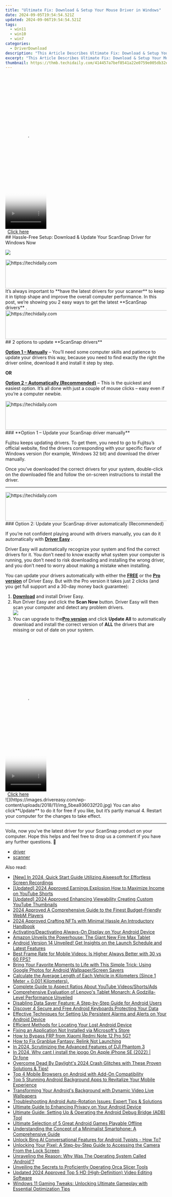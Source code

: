 ```yaml
---
title: "Ultimate Fix: Download & Setup Your Mouse Driver in Windows"
date: 2024-09-05T19:54:54.521Z
updated: 2024-09-06T19:54:54.521Z
tags:
  - win11
  - win10
  - win7
categories:
  - DriverDownload
description: "This Article Describes Ultimate Fix: Download & Setup Your Mouse Driver in Windows"
excerpt: "This Article Describes Ultimate Fix: Download & Setup Your Mouse Driver in Windows"
thumbnail: https://thmb.techidaily.com/414457a7bef8541a22e0759e005db32e7bc53d10e956cf3519881385b0e0955c.jpg
---
```


<!-- affiliate ads begin -->
<span id="1976998">
					<video width="128" height="480" style="cursor:pointer"
           poster="//a.impactradius-go.com/display-clicktoplayimage/1976998.png"
           onclick="if(!this.playClicked){this.play();this.setAttribute('controls',true);this.playClicked=true;}">
	   <source src="//a.impactradius-go.com/display-ad/22993-1976998">
	   <img src="//a.impactradius-go.com/display-clicktoplayimage/1976998.png" style="border: none; height: 100%; width: 100%; object-fit: contain">
	</video>
	<div style="width:80px;text-align:center"><a href="javascript:window.open(decodeURIComponent('https%3A%2F%2Fhomestyler.sjv.io%2Fc%2F5597632%2F1976998%2F22993'), '_blank');void(0);">Click here</a></div>
</span>
<img height="0" width="0" src="https://imp.pxf.io/i/5597632/1976998/22993" style="position:absolute;visibility:hidden;" border="0" />
<!-- affiliate ads end -->
## Hassle-Free Setup: Download & Update Your ScanSnap Driver for Windows Now

![](https://images.drivereasy.com/wp-content/uploads/2019/01/img_5c3d5b538269b.jpg)

<!-- affiliate ads begin -->
<a href="https://ephamedtechinc.pxf.io/c/5597632/2137216/26400" target="_top" id="2137216">
  <img src="//a.impactradius-go.com/display-ad/26400-2137216" border="0" alt="https://techidaily.com" width="728" height="90"/>
</a>
<img height="0" width="0" src="https://ephamedtechinc.pxf.io/i/5597632/2137216/26400" style="position:absolute;visibility:hidden;" border="0" />
<!-- affiliate ads end -->
It’s always important to **have the latest drivers for your scanner**  to keep it in tiptop shape and improve the overall computer performance. In this post, we’re showing you 2 easy ways to get the latest **ScanSnap drivers** .

<!-- affiliate ads begin -->
<a href="https://appsumo.8odi.net/c/5597632/2123733/7443" target="_top" id="2123733">
  <img src="//a.impactradius-go.com/display-ad/7443-2123733" border="0" alt="https://techidaily.com" width="728" height="90"/>
</a>
<img height="0" width="0" src="https://appsumo.8odi.net/i/5597632/2123733/7443" style="position:absolute;visibility:hidden;" border="0" />
<!-- affiliate ads end -->
## 2 options to update **ScanSnap drivers**

[**Option 1 – Manually**](https://tools.techidaily.com/drivereasy/download/) – You’ll need some computer skills and patience to update your drivers this way, because you need to find exactly the right the driver online, download it and install it step by step.

**OR**

[**Option 2 – Automatically (Recommended)**](https://www.drivereasy.com/knowledge/scansnap-driver-download-update-easily/#O2) – This is the quickest and easiest option. It’s all done with just a couple of mouse clicks – easy even if you’re a computer newbie.

<!-- affiliate ads begin -->
<a href="https://unicoeye.pxf.io/c/5597632/2134230/18498" target="_top" id="2134230">
  <img src="//a.impactradius-go.com/display-ad/18498-2134230" border="0" alt="https://techidaily.com" width="728" height="90"/>
</a>
<img height="0" width="0" src="https://unicoeye.pxf.io/i/5597632/2134230/18498" style="position:absolute;visibility:hidden;" border="0" />
<!-- affiliate ads end -->
### **Option 1 – Update your ScanSnap driver manually**

 Fujitsu keeps updating drivers. To get them, you need to go to Fujitsu’s official  website, find the drivers corresponding with your specific flavor of Windows version (for example, Windows 32 bit) and download the driver manually.

 Once you’ve downloaded the correct drivers for your system, double-click on the downloaded file and follow the on-screen instructions to install the driver.

---

<!-- affiliate ads begin -->
<a href="https://appsumo.8odi.net/c/5597632/2123731/7443" target="_top" id="2123731">
  <img src="//a.impactradius-go.com/display-ad/7443-2123731" border="0" alt="https://techidaily.com" width="728" height="90"/>
</a>
<img height="0" width="0" src="https://appsumo.8odi.net/i/5597632/2123731/7443" style="position:absolute;visibility:hidden;" border="0" />
<!-- affiliate ads end -->
### Option 2: Update your ScanSnap driver automatically (Recommended)

 If you’re not confident playing around with drivers manually, you can do it automatically with **[Driver Easy](https://tools.techidaily.com/drivereasy/download/)**  .

 Driver Easy will automatically recognize your system and find the correct drivers for it. You don’t need to know exactly what system your computer is running, you don’t need to risk downloading and installing the wrong driver, and you don’t need to worry about making a mistake when installing.

 You can update your drivers automatically with either the **[FREE](https://tools.techidaily.com/drivereasy/download/)**  or the **[Pro version](https://tools.techidaily.com/drivereasy/download/)**  of Driver Easy. But with the Pro version it takes just 2 clicks (and you get full support and a 30-day money back guarantee):

1. [**Download**](https://tools.techidaily.com/drivereasy/download/) and install Driver Easy.
2. Run Driver Easy and click the **Scan Now** button. Driver Easy will then scan your computer and detect any problem drivers.  
![](https://images.drivereasy.com/wp-content/uploads/2018/11/img_5bea92aeadc8d.jpg)
3. You can upgrade to the[**Pro version**](https://tools.techidaily.com/drivereasy/download/) and click   **Update All**  to automatically download and install the correct version of **ALL**  the drivers that are missing or out of date on your system.  
<!-- affiliate ads begin -->
<span id="1977004">
					<video width="128" height="480" style="cursor:pointer"
           poster="//a.impactradius-go.com/display-clicktoplayimage/1977004.png"
           onclick="if(!this.playClicked){this.play();this.setAttribute('controls',true);this.playClicked=true;}">
	   <source src="//a.impactradius-go.com/display-ad/22993-1977004">
	   <img src="//a.impactradius-go.com/display-clicktoplayimage/1977004.png" style="border: none; height: 100%; width: 100%; object-fit: contain">
	</video>
	<div style="width:80px;text-align:center"><a href="javascript:window.open(decodeURIComponent('https%3A%2F%2Fhomestyler.sjv.io%2Fc%2F5597632%2F1977004%2F22993'), '_blank');void(0);">Click here</a></div>
</span>
<img height="0" width="0" src="https://imp.pxf.io/i/5597632/1977004/22993" style="position:absolute;visibility:hidden;" border="0" />
<!-- affiliate ads end -->
![](https://images.drivereasy.com/wp-content/uploads/2018/11/img_5bea936032f20.jpg) You can also click**Update** to do it for free if you like, but it’s partly manual
4. Restart your computer for the changes to take effect.

---

 Voila, now you’ve the latest driver for your ScanSnap product on your computer. Hope this helps and feel free to drop us a comment if you have any further questions. 🙂

* [driver](https://tools.techidaily.com/drivereasy/download/)
* [scanner](https://tools.techidaily.com/drivereasy/download/)

<ins class="adsbygoogle"
     style="display:block"
     data-ad-format="autorelaxed"
     data-ad-client="ca-pub-7571918770474297"
     data-ad-slot="1223367746"></ins>



<ins class="adsbygoogle"
     style="display:block"
     data-ad-client="ca-pub-7571918770474297"
     data-ad-slot="8358498916"
     data-ad-format="auto"
     data-full-width-responsive="true"></ins>

<span class="atpl-alsoreadstyle">Also read:</span>
<div><ul>
<li><a href="https://video-capture.techidaily.com/new-in-2024-quick-start-guide-utilizing-aiseesoft-for-effortless-screen-recordings/"><u>[New] In 2024, Quick Start Guide  Utilizing Aiseesoft for Effortless Screen Recordings</u></a></li>
<li><a href="https://youtube-zero.techidaily.com/ed-2024-approved-earnings-explosion-how-to-maximize-income-on-youtube-shorts/"><u>[Updated] 2024 Approved  Earnings Explosion  How to Maximize Income on YouTube Shorts</u></a></li>
<li><a href="https://facebook-video-share.techidaily.com/updated-2024-approved-enhancing-viewability-creating-custom-youtube-thumbnails/"><u>[Updated] 2024 Approved  Enhancing Viewability  Creating Custom YouTube Thumbnails</u></a></li>
<li><a href="https://fox-boxes.techidaily.com/2024-approved-a-comprehensive-guide-to-the-finest-budget-friendly-webm-players/"><u>2024 Approved  A Comprehensive Guide to the Finest Budget-Friendly WebM Players</u></a></li>
<li><a href="https://extra-hints.techidaily.com/2024-approved-crafting-nfts-with-minimal-hassle-an-introductory-handbook/"><u>2024 Approved  Crafting NFTs with Minimal Hassle  An Introductory Handbook</u></a></li>
<li><a href="https://hardware-updates.techidaily.com/activatingdeactivating-always-on-display-on-your-android-device/"><u>Activating/Deactivating Always-On Display on Your Android Device</u></a></li>
<li><a href="https://hardware-updates.techidaily.com/amazon-unveils-the-powerhouse-the-giant-new-fire-max-tablet/"><u>Amazon Unveils the Powerhouse: The Giant New Fire Max Tablet</u></a></li>
<li><a href="https://hardware-updates.techidaily.com/android-version-14-unveiled-get-insights-on-the-launch-schedule-and-latest-features/"><u>Android Version 14 Unveiled! Get Insights on the Launch Schedule and Latest Features</u></a></li>
<li><a href="https://hardware-updates.techidaily.com/best-frame-rate-for-mobile-videos-is-higher-always-better-with-30-vs-60-fps/"><u>Best Frame Rate for Mobile Videos: Is Higher Always Better with 30 vs 60 FPS?</u></a></li>
<li><a href="https://hardware-updates.techidaily.com/bring-your-favorite-moments-to-life-with-this-simple-trick-using-google-photos-for-android-wallpaperscreen-savers/"><u>Bring Your Favorite Moments to Life with This Simple Trick: Using Google Photos for Android Wallpaper/Screen Savers</u></a></li>
<li><a href="https://hardware-updates.techidaily.com/calculate-the-average-length-of-each-vehicle-in-kilometers-since-1-meter-0001-kilometers/"><u>Calculate the Average Length of Each Vehicle in Kilometers (Since 1 Meter = 0.001 Kilometers).</u></a></li>
<li><a href="https://youtube-clips.techidaily.com/complete-guide-to-aspect-ratios-about-youtube-videosshortsads/"><u>Complete Guide to Aspect Ratios About YouTube Videos/Shorts/Ads</u></a></li>
<li><a href="https://hardware-updates.techidaily.com/comprehensive-evaluation-of-lenovos-tablet-monarch-a-godzilla-level-performance-unveiled/"><u>Comprehensive Evaluation of Lenovo's Tablet Monarch: A Godzilla-Level Performance Unveiled</u></a></li>
<li><a href="https://hardware-updates.techidaily.com/disabling-data-saver-feature-a-step-by-step-guide-for-android-users/"><u>Disabling Data Saver Feature: A Step-by-Step Guide for Android Users</u></a></li>
<li><a href="https://hardware-updates.techidaily.com/discover-4-secure-and-free-android-keyboards-protecting-your-data/"><u>Discover 4 Secure and Free Android Keyboards Protecting Your Data</u></a></li>
<li><a href="https://hardware-updates.techidaily.com/effective-techniques-for-setting-up-persistent-alarms-and-alerts-on-your-android-device/"><u>Effective Techniques for Setting Up Persistent Alarms and Alerts on Your Android Device</u></a></li>
<li><a href="https://hardware-updates.techidaily.com/efficient-methods-for-locating-your-lost-android-device/"><u>Efficient Methods for Locating Your Lost Android Device</u></a></li>
<li><a href="https://win11.techidaily.com/fixing-an-application-not-installed-via-microsofts-store/"><u>Fixing an Application Not Installed via Microsoft's Store</u></a></li>
<li><a href="https://bypass-frp.techidaily.com/how-to-bypass-frp-from-xiaomi-redmi-note-12-pro-5g-by-drfone-android/"><u>How to Bypass FRP from Xiaomi Redmi Note 12 Pro 5G?</u></a></li>
<li><a href="https://win-able.techidaily.com/how-to-fix-granblue-fantasy-relink-not-launching/"><u>How to Fix Granblue Fantasy: Relink Not Launching</u></a></li>
<li><a href="https://fox-cloud.techidaily.com/in-2024-scrutinizing-the-advanced-features-of-dji-phantom-3/"><u>In 2024, Scrutinizing the Advanced Features of DJI Phantom 3</u></a></li>
<li><a href="https://ios-pokemon-go.techidaily.com/in-2024-why-cant-i-install-the-ipogo-on-apple-iphone-se-2022-drfone-by-drfone-virtual-ios/"><u>In 2024, Why cant I install the ipogo On Apple iPhone SE (2022) | Dr.fone</u></a></li>
<li><a href="https://win-able.techidaily.com/overcome-dead-by-daylights-2024-crash-glitches-with-these-proven-solutions-and-tips/"><u>Overcome Dead By Daylight's 2024 Crash Glitches with These Proven Solutions & Tips!</u></a></li>
<li><a href="https://hardware-updates.techidaily.com/top-4-mobile-browsers-on-android-with-add-on-compatibility/"><u>Top 4 Mobile Browsers on Android with Add-On Compatibility</u></a></li>
<li><a href="https://hardware-updates.techidaily.com/top-5-stunning-android-background-apps-to-revitalize-your-mobile-experience/"><u>Top 5 Stunning Android Background Apps to Revitalize Your Mobile Experience</u></a></li>
<li><a href="https://hardware-updates.techidaily.com/transforming-your-androids-background-with-dynamic-video-live-wallpapers/"><u>Transforming Your Android's Background with Dynamic Video Live Wallpapers</u></a></li>
<li><a href="https://hardware-updates.techidaily.com/troubleshooting-android-auto-rotation-issues-expert-tips-and-solutions/"><u>Troubleshooting Android Auto-Rotation Issues: Expert Tips & Solutions</u></a></li>
<li><a href="https://hardware-updates.techidaily.com/ultimate-guide-to-enhancing-privacy-on-your-android-device/"><u>Ultimate Guide to Enhancing Privacy on Your Android Device</u></a></li>
<li><a href="https://hardware-updates.techidaily.com/ultimate-guide-setting-up-and-operating-the-android-debug-bridge-adb-tool/"><u>Ultimate Guide: Setting Up & Operating the Android Debug Bridge (ADB) Tool</u></a></li>
<li><a href="https://hardware-updates.techidaily.com/ultimate-selection-of-5-great-android-games-playable-offline/"><u>Ultimate Selection of 5 Great Android Games Playable Offline</u></a></li>
<li><a href="https://hardware-updates.techidaily.com/understanding-the-concept-of-a-minimalist-smartphone-a-comprehensive-guide/"><u>Understanding the Concept of a Minimalist Smartphone: A Comprehensive Guide</u></a></li>
<li><a href="https://snapchat-videos.techidaily.com/unlock-bing-ai-conversational-features-for-android-typists-how-to/"><u>Unlock Bing AI Conversational Features for Android Typists - How To?</u></a></li>
<li><a href="https://hardware-updates.techidaily.com/unlocking-your-pixel-a-step-by-step-guide-to-accessing-the-camera-from-the-lock-screen/"><u>Unlocking Your Pixel: A Step-by-Step Guide to Accessing the Camera From the Lock Screen</u></a></li>
<li><a href="https://hardware-updates.techidaily.com/unraveling-the-reason-why-was-the-operating-system-called-android/"><u>Unraveling the Reason: Why Was The Operating System Called 'Android'?</u></a></li>
<li><a href="https://hardware-tips.techidaily.com/unveiling-the-secrets-to-proficiently-operating-orca-slicer-tools/"><u>Unveiling the Secrets to Proficiently Operating Orca Slicer Tools</u></a></li>
<li><a href="https://ai-video-tools.techidaily.com/updated-2024-approved-top-5-hd-high-definition-video-editing-software/"><u>Updated 2024 Approved Top 5 HD (High-Definition) Video Editing Software</u></a></li>
<li><a href="https://tech-recovery.techidaily.com/windows-11-gaming-tweaks-unlocking-ultimate-gameplay-with-essential-optimization-tips/"><u>Windows 11 Gaming Tweaks: Unlocking Ultimate Gameplay with Essential Optimization Tips</u></a></li>
</ul></div>
